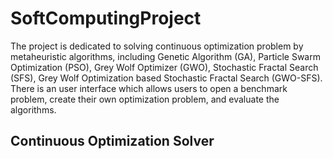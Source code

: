 # SoftComputingProject

The project is dedicated to solving continuous optimization problem by metaheuristic algorithms, including Genetic Algorithm (GA), Particle Swarm Optimization (PSO), Grey Wolf Optimizer (GWO), Stochastic Fractal Search (SFS), Grey Wolf Optimization based Stochastic Fractal Search (GWO-SFS). There is an user interface which allows users to open a benchmark problem, create their own optimization problem, and evaluate the algorithms.

## Continuous Optimization Solver
